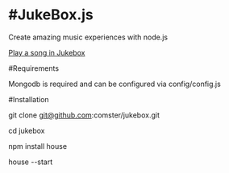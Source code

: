 #JukeBox.js
==========
Create amazing music experiences with node.js

[Play a song in Jukebox](http://jukeboxjs.com/jukebox/)

#Requirements

Mongodb is required and can be configured via config/config.js

#Installation

git clone git@github.com:comster/jukebox.git

cd jukebox

npm install house

house --start
